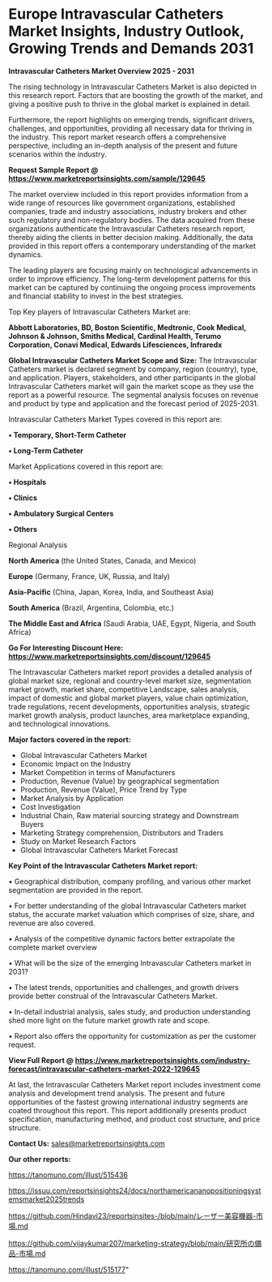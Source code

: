 # Europe Intravascular Catheters Market Insights, Industry Outlook, Growing Trends and Demands 2031

<Strong> Intravascular Catheters Market Overview 2025 - 2031</strong>

The rising technology in Intravascular Catheters Market is also depicted in this research report. Factors that are boosting the growth of the market, and giving a positive push to thrive in the global market is explained in detail.

Furthermore, the report highlights on emerging trends, significant drivers, challenges, and opportunities, providing all necessary data for thriving in the industry. This report market research offers a comprehensive perspective, including an in-depth analysis of the present and future scenarios within the industry.

<strong>Request Sample Report @ <a href=https://www.marketreportsinsights.com/sample/129645>https://www.marketreportsinsights.com/sample/129645</a></strong>

The market overview included in this report provides information from a wide range of resources like government organizations, established companies, trade and industry associations, industry brokers and other such regulatory and non-regulatory bodies. The data acquired from these organizations authenticate the Intravascular Catheters research report, thereby aiding the clients in better decision making. Additionally, the data provided in this report offers a contemporary understanding of the market dynamics.

The leading players are focusing mainly on technological advancements in order to improve efficiency. The long-term development patterns for this market can be captured by continuing the ongoing process improvements and financial stability to invest in the best strategies.

Top Key players of Intravascular Catheters Market are:

<strong>Abbott Laboratories, BD, Boston Scientific, Medtronic, Cook Medical, Johnson & Johnson, Smiths Medical, Cardinal Health, Terumo Corporation, Conavi Medical, Edwards Lifesciences, Infraredx</strong>

<strong><b>Global Intravascular Catheters Market Scope and Size:</b></strong>
The Intravascular Catheters market is declared segment by company, region (country), type, and application. Players, stakeholders, and other participants in the global Intravascular Catheters market will gain the market scope as they use the report as a powerful resource. The segmental analysis focuses on revenue and product by type and application and the forecast period of 2025-2031.

Intravascular Catheters Market Types covered in this report are:

<strong>• Temporary, Short-Term Catheter

• Long-Term Catheter</strong>

Market Applications covered in this report are:

<strong>• Hospitals

• Clinics

• Ambulatory Surgical Centers

• Others</strong> 

Regional Analysis

<strong>North America</strong> (the United States, Canada, and Mexico)

<strong>Europe</strong> (Germany, France, UK, Russia, and Italy)

<strong>Asia-Pacific</strong> (China, Japan, Korea, India, and Southeast Asia)

<strong>South America</strong> (Brazil, Argentina, Colombia, etc.)

<strong>The Middle East and Africa</strong> (Saudi Arabia, UAE, Egypt, Nigeria, and South Africa)

<strong>Go For Interesting Discount Here: <a href=https://www.marketreportsinsights.com/discount/129645>https://www.marketreportsinsights.com/discount/129645</a></strong>

The Intravascular Catheters market report provides a detailed analysis of global market size, regional and country-level market size, segmentation market growth, market share, competitive Landscape, sales analysis, impact of domestic and global market players, value chain optimization, trade regulations, recent developments, opportunities analysis, strategic market growth analysis, product launches, area marketplace expanding, and technological innovations.

<strong><b>Major factors covered in the report:</b></strong>
<ul>
  <li>Global Intravascular Catheters Market </li>
  <li>Economic Impact on the Industry</li>
  <li>Market Competition in terms of Manufacturers</li>
  <li>Production, Revenue (Value) by geographical segmentation</li>
  <li>Production, Revenue (Value), Price Trend by Type</li>
  <li>Market Analysis by Application</li>
  <li>Cost Investigation</li>
  <li>Industrial Chain, Raw material sourcing strategy and Downstream Buyers</li>
  <li>Marketing Strategy comprehension, Distributors and Traders</li>
  <li>Study on Market Research Factors</li>
  <li>Global Intravascular Catheters Market Forecast</li>
</ul>

<strong><b>Key Point of the Intravascular Catheters Market report:</b></strong>

• Geographical distribution, company profiling, and various other market segmentation are provided in the report.

• For better understanding of the global Intravascular Catheters market status, the accurate market valuation which comprises of size, share, and revenue are also covered.

• Analysis of the competitive dynamic factors better extrapolate the complete market overview

• What will be the size of the emerging Intravascular Catheters market in 2031?

• The latest trends, opportunities and challenges, and growth drivers provide better construal of the Intravascular Catheters Market.

• In-detail industrial analysis, sales study, and production understanding shed more light on the future market growth rate and scope.

• Report also offers the opportunity for customization as per the customer request.

<strong><b>View Full Report @ <a href=https://www.marketreportsinsights.com/industry-forecast/intravascular-catheters-market-2022-129645>https://www.marketreportsinsights.com/industry-forecast/intravascular-catheters-market-2022-129645</a></b></strong>


At last, the Intravascular Catheters Market report includes investment come analysis and development trend analysis. The present and future opportunities of the fastest growing international industry segments are coated throughout this report. This report additionally presents product specification, manufacturing method, and product cost structure, and price structure.

<strong>Contact Us:</strong>
sales@marketreportsinsights.com

<strong>Our other reports:</strong>

<a href=https://tanomuno.com/illust/515436>https://tanomuno.com/illust/515436</a>

<a href=https://issuu.com/reportsinsights24/docs/northamericananopositioningsystemsmarket2025trends>https://issuu.com/reportsinsights24/docs/northamericananopositioningsystemsmarket2025trends</a>

<a href=https://github.com/Hindavi23/reportsinsites-/blob/main/レーザー美容機器-市場.md>https://github.com/Hindavi23/reportsinsites-/blob/main/レーザー美容機器-市場.md</a>

<a href=https://github.com/vijaykumar207/marketing-strategy/blob/main/研究所の備品-市場.md>https://github.com/vijaykumar207/marketing-strategy/blob/main/研究所の備品-市場.md</a>

<a href=https://tanomuno.com/illust/515177>https://tanomuno.com/illust/515177</a>"
